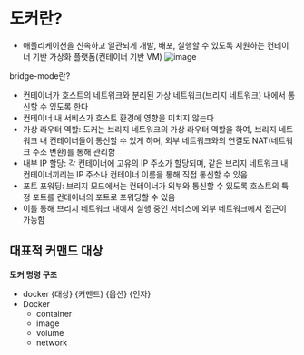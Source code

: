 # 도커란?
- 애플리케이션을 신속하고 일관되게 개발, 배포, 실행할 수 있도록 지원하는 컨테이너 기반 가상화 플랫폼(컨테이너 기반 VM)
![image](https://github.com/user-attachments/assets/91c4d3db-2781-4d8b-be20-f994cdb08918)

bridge-mode란?
- 컨테이너가 호스트의 네트워크와 분리된 가상 네트워크(브리지 네트워크) 내에서 통신할 수 있도록 한다
- 컨테이너 내 서비스가 호스트 환경에 영향을 미치지 않는다
- 가상 라우터 역할: 도커는 브리지 네트워크의 가상 라우터 역할을 하여, 브리지 네트워크 내 컨테이너들이 통신할 수 있게 하며, 외부 네트워크와의 연결도 NAT(네트워크 주소 변환)를 통해 관리함
- 내부 IP 할당: 각 컨테이너에 고유의 IP 주소가 할당되며, 같은 브리지 네트워크 내 컨테이너끼리는 IP 주소나 컨테이너 이름을 통해 직접 통신할 수 있음
- 포트 포워딩: 브리지 모드에서는 컨테이너가 외부와 통신할 수 있도록 호스트의 특정 포트를 컨테이너의 포트로 포워딩할 수 있음
- 이를 통해 브리지 네트워크 내에서 실행 중인 서비스에 외부 네트워크에서 접근이 가능함

## 대표적 커맨드 대상

**도커 명령 구조**
- docker {대상} {커맨드} {옵션} {인자}
- Docker
  - container
  - image
  - volume
  - network
